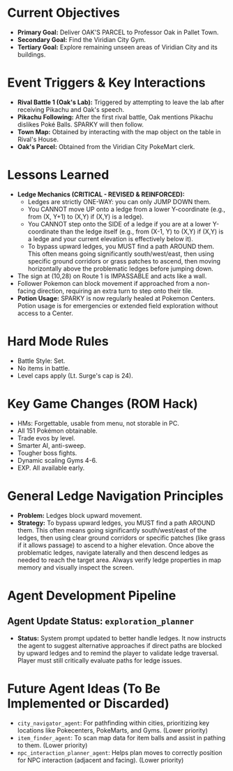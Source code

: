 # Current Objectives
*   **Primary Goal:** Deliver OAK'S PARCEL to Professor Oak in Pallet Town.
*   **Secondary Goal:** Find the Viridian City Gym.
*   **Tertiary Goal:** Explore remaining unseen areas of Viridian City and its buildings.

# Event Triggers & Key Interactions
*   **Rival Battle 1 (Oak's Lab):** Triggered by attempting to leave the lab after receiving Pikachu and Oak's speech.
*   **Pikachu Following:** After the first rival battle, Oak mentions Pikachu dislikes Poké Balls. SPARKY will then follow.
*   **Town Map:** Obtained by interacting with the map object on the table in Rival's House.
*   **Oak's Parcel:** Obtained from the Viridian City PokeMart clerk.

# Lessons Learned
*   **Ledge Mechanics (CRITICAL - REVISED & REINFORCED):**
    *   Ledges are strictly ONE-WAY: you can only JUMP DOWN them.
    *   You CANNOT move UP onto a ledge from a lower Y-coordinate (e.g., from (X, Y+1) to (X,Y) if (X,Y) is a ledge).
    *   You CANNOT step onto the SIDE of a ledge if you are at a lower Y-coordinate than the ledge itself (e.g., from (X-1, Y) to (X,Y) if (X,Y) is a ledge and your current elevation is effectively below it).
    *   To bypass upward ledges, you MUST find a path AROUND them. This often means going significantly south/west/east, then using specific ground corridors or grass patches to ascend, then moving horizontally above the problematic ledges before jumping down.
*   The sign at (10,28) on Route 1 is IMPASSABLE and acts like a wall.
*   Follower Pokemon can block movement if approached from a non-facing direction, requiring an extra turn to step onto their tile.
*   **Potion Usage:** SPARKY is now regularly healed at Pokemon Centers. Potion usage is for emergencies or extended field exploration without access to a Center.

# Hard Mode Rules
*   Battle Style: Set.
*   No items in battle.
*   Level caps apply (Lt. Surge's cap is 24).

# Key Game Changes (ROM Hack)
*   HMs: Forgettable, usable from menu, not storable in PC.
*   All 151 Pokémon obtainable.
*   Trade evos by level.
*   Smarter AI, anti-sweep.
*   Tougher boss fights.
*   Dynamic scaling Gyms 4-6.
*   EXP. All available early.

# General Ledge Navigation Principles
*   **Problem:** Ledges block upward movement.
*   **Strategy:** To bypass upward ledges, you MUST find a path AROUND them. This often means going significantly south/west/east of the ledges, then using clear ground corridors or specific patches (like grass if it allows passage) to ascend to a higher elevation. Once above the problematic ledges, navigate laterally and then descend ledges as needed to reach the target area. Always verify ledge properties in map memory and visually inspect the screen.

# Agent Development Pipeline

## Agent Update Status: `exploration_planner`
*   **Status:** System prompt updated to better handle ledges. It now instructs the agent to suggest alternative approaches if direct paths are blocked by upward ledges and to remind the player to validate ledge traversal. Player must still critically evaluate paths for ledge issues.

# Future Agent Ideas (To Be Implemented or Discarded)
*   `city_navigator_agent`: For pathfinding within cities, prioritizing key locations like Pokecenters, PokeMarts, and Gyms. (Lower priority)
*   `item_finder_agent`: To scan map data for item balls and assist in pathing to them. (Lower priority)
*   `npc_interaction_planner_agent`: Helps plan moves to correctly position for NPC interaction (adjacent and facing). (Lower priority)